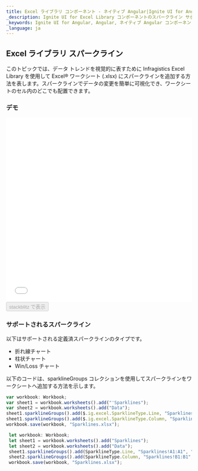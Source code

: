 ```yaml
---
title: Excel ライブラリ コンポーネント - ネイティブ Angular|Ignite UI for Angular
_description: Ignite UI for Excel Library コンポーネントのスパークライン サポート
_keywords: Ignite UI for Angular, Angular, ネイティブ Angular コンポーネント スイート, ネイティブ Angular コントロール, ネイティブ Angular コンポーネント, ネイティブ Angular コンポーネント ライブラリ, Angular Excel ライブラリ, Angular Excel ライブラリ例,  Angular Excel Library コンポーネント, Angular Excel エンジン、スパークライン
_language: ja
---
```


## Excel ライブラリ スパークライン

このトピックでは、データ トレンドを視覚的に表すために Infragistics Excel Library を使用して Excel® ワークシート (.xlsx) にスパークラインを追加する方法を表します。スパークラインでデータの変更を簡単に可視化でき、ワークシートのセル内のどこでも配置できます。

### デモ

<div class="sample-container loading" style="height: 500px">
    <iframe id="excel-library-overview-sample-iframe" src='{environment:dvDemosBaseUrl}/excel-library/working-with-sparklines' width="100%" height="100%" seamless frameBorder="0" onload="onXPlatSampleIframeContentLoaded(this);"></iframe>
</div>
<div>
    <button data-localize="stackblitz" disabled class="stackblitz-btn" data-iframe-id="excel-library-overview-sample-iframe" data-demos-base-url="{environment:dvDemosBaseUrl}">stackblitz で表示
    </button>
</div>

<div class="divider--half"></div>

### サポートされるスパークライン

以下はサポートされる定義済スパークラインのタイプです。

-   折れ線チャート
-   柱状チャート
-   Win/Loss チャート

以下のコードは、sparklineGroups コレクションを使用してスパークラインをワークシートへ追加する方法を示します。

```ts
var workbook: Workbook;
var sheet1 = workbook.worksheets().add("'Sparklines");
var sheet2 = workbook.worksheets().add("Data");
sheet1.sparklineGroups().add($.ig.excel.SparklineType.Line, "Sparklines!A1:A1", "Data!A2:A11");
sheet1.sparklineGroups().add($.ig.excel.SparklineType.Column, "Sparklines!B1:B1", "Data!A2:A11");
workbook.save(workbook, "Sparklines.xlsx");
```

```ts
 let workbook: Workbook;
 let sheet1 = workbook.worksheets().add("Sparklines");
 let sheet2 = workbook.worksheets().add("Data");
 sheet1.sparklineGroups().add(SparklineType.Line, "Sparklines!A1:A1", "Data!A2:A11");
 sheet2.sparklineGroups().add(SparklineType.Column, "Sparklines!B1:B1", "Data!A2:A11");
 workbook.save(workbook, "Sparklines.xlsx");
 
```
